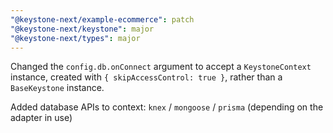 ```yaml
---
"@keystone-next/example-ecommerce": patch
"@keystone-next/keystone": major
"@keystone-next/types": major
---
```


Changed the `config.db.onConnect` argument to accept a `KeystoneContext` instance, created with `{ skipAccessControl: true }`, rather than a `BaseKeystone` instance.

Added database APIs to context: `knex` / `mongoose` / `prisma` (depending on the adapter in use)
